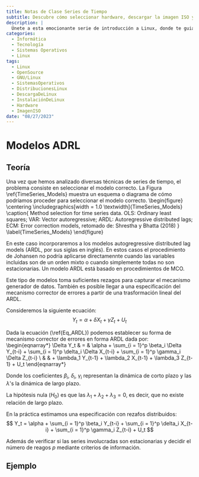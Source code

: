 ```yaml
---
title: Notas de Clase Series de Tiempo
subtitle: Descubre cómo seleccionar hardware, descargar la imagen ISO y preparar los medios de instalación. Exploraremos opciones para probar o instalar Linux en tu equipo.
description: |
  Únete a esta emocionante serie de introducción a Linux, donde te guiaré a través de los pasos para descargar e instalar GNU/Linux en tu equipo. Aprenderás a seleccionar el hardware adecuado, descargar la imagen ISO de tu distribución preferida y preparar los medios de instalación. Además, exploraremos diferentes opciones para probar o instalar Linux. ¡Embárcate en esta aventura y descubre el poder de GNU/Linux!
categories:
  - Informática
  - Tecnología
  - Sistemas Operativos
  - Linux
tags:
  - Linux
  - OpenSource
  - GNU/Linux
  - SistemasOperativos
  - DistribucionesLinux
  - DescargaDeLinux
  - InstalaciónDeLinux
  - Hardware
  - ImagenISO
date: "08/27/2023"
---
```










# Modelos ADRL

## Teoría

Una vez que hemos analizado diversas técnicas de series de tiempo, el problema consiste en seleccionar el modelo correcto. La Figura \ref{TimeSeries_Models} muestra un esquema o diagrama de cómo podríamos proceder para seleccionar el modelo correcto.
\begin{figure}
  \centering
    \includegraphics[width = 1.0 \textwidth]{TimeSeries_Models}
  \caption{ Method selection for time series data. OLS: Ordinary least squares; VAR: Vector autoregressive; ARDL: Autoregressive distributed lags; ECM: Error correction models, retomado de: Shrestha y Bhatta (2018) }
  \label{TimeSeries_Models}
\end{figure}

En este caso incorporaremos a los modelos autogregressive distributed lag models (ARDL, por sus siglas en inglés). En estos casos el procedimiento de Johansen no podría aplicarse directamennte cuando las variables incluidas son de un orden mixto o cuando simplemente todas no son estacionarias. Un modelo ARDL está basado en procedimientos de MCO.

Este tipo de modelos toma suficientes rezagos para capturar el mecanismo generador de datos. También es posible llegar a una especificación del mecanismo corrector de errores a partir de una trasformación lineal del ARDL. 

Consideremos la siguiente ecuación:
$$
    Y_t = \alpha + \delta X_t + \gamma Z_t + U_t
    \label{Eq_ARDL}
$$

Dada la ecuación (\ref{Eq_ARDL}) podemos establecer su forma de mecanismo corrector de errores en forma ARDL dada por:
\begin{eqnarray*}
    \Delta Y_t & = & \alpha + \sum_{i = 1}^p \beta_i \Delta Y_{t-i} + \sum_{i = 1}^p \delta_i \Delta X_{t-i} + \sum_{i = 1}^p \gamma_i \Delta Z_{t-i} \\ 
    &  & + \lambda_1 Y_{t-1} + \lambda_2 X_{t-1} + \lambda_3 Z_{t-1} + U_t
\end{eqnarray*}

Donde los coeficientes $\beta_i$, $\delta_i$, $\gamma_i$ representan la dinámica de corto plazo y las $\lambda$'s la dinámica de largo plazo.

La hipótesis nula ($H_0$) es que las $\lambda_1 + \lambda_2 + \lambda_3 = 0$, es decir, que no existe relación de largo plazo.

En la práctica estimamos una especificación con rezafos distribuidos:
$$
    Y_t = \alpha + \sum_{i = 1}^p \beta_i Y_{t-i} + \sum_{i = 1}^p \delta_i X_{t-i} + \sum_{i = 1}^p \gamma_i Z_{t-i} + U_t
$$

Además de verificar si las series involucradas son estacionarias y decidir el número de reagos $p$ mediante criterios de información.

## Ejemplo
